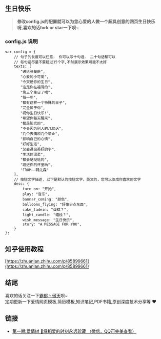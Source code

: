 ## 生日快乐

> <b>修改config.js的配置就可以为您心爱的人做一个超具创意的网页生日快乐呀,喜欢的话fork or star一下呗~</b>

### config.js 说明
```text
var config = {
    // 句子的长度可以任意， 你可以写十句话， 二十句话都可以
    // 每句话尽量不要超过15个字,不然展示效果可能不太好
    texts: [
       "送给张童鞋", 
       "心爱的小可爱", 
       "今天是你的生日", 
       "这是你在福清的", 
       "第三个生日了哦", 
       "每一年", 
       "都有这样一个特殊的日子", 
       "完全属于你", 
       "祝你生日快乐!", 
       "希望你每天醒来", 
       "都是阳光的", 
       "不会因为别人的几句话", 
       "几个表情和几个举止", 
       "影响自己的心情", 
       "好好生活", 
       "总会遇见美好的事", 
       "生活的温柔", 
       "都会哒哒哒的", 
       "跑进你的怀里呐", 
       "FROM~~韩先森" 
    ],
    // 按钮文字描述, 以下是默认的按钮文字，英文的，您可以改成你喜欢的文字
    desc: {
        turn_on: "开始",
        play: "音乐",
        bannar_coming: "颜色",
        balloons_flying: "好像少点东西",
        cake_fadein: "蛋糕？",
        light_candle: "蜡烛？",
        wish_message: "生日快乐",
        story: "A MESSAGE FOR YOU",
    }
};
```




## 知乎使用教程
[https://zhuanlan.zhihu.com/p/85899661](https://zhuanlan.zhihu.com/p/85899661)

## 结尾
喜欢的话关注一下[霸都丶傲天](https://github.com/ajlovechina)呗~  \
定期更新一下爱情网页模板,简历模板,知识笔记,PDF书籍,原创深度技术分享等 :heart:

## 链接
* [第一期:爱情树 🌴将相爱的时刻永远珍藏 （微信，QQ可完美查看）](https://github.com/AJLoveChina/LoveTree)
